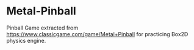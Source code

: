 # Metal-Pinball
Pinball Game extracted from https://www.classicgame.com/game/Metal+Pinball for practicing Box2D physics engine.

